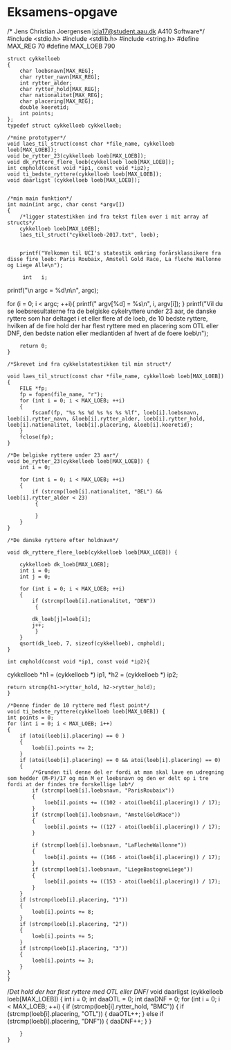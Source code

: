 # Eksamens-opgave

/*
    Jens Christian Joergensen
    jcja17@student.aau.dk
    A410
    Software*/
    #include <stdio.h>
    #include <stdlib.h>
    #include <string.h>
    #define MAX_REG 70
    #define MAX_LOEB 790
    
    struct cykkelloeb
    {
        char loebsnavn[MAX_REG];
        char rytter_navn[MAX_REG];
        int rytter_alder;
        char rytter_hold[MAX_REG];
        char nationalitet[MAX_REG];
        char placering[MAX_REG];
        double koeretid;
        int points;
    };
    typedef struct cykkelloeb cykkelloeb;

    /*mine prototyper*/
    void laes_til_struct(const char *file_name, cykkelloeb loeb[MAX_LOEB]);
    void be_rytter_23(cykkelloeb loeb[MAX_LOEB]);
    void dk_ryttere_flere_loeb(cykkelloeb loeb[MAX_LOEB]);
    int cmphold(const void *ip1, const void *ip2);
    void ti_bedste_ryttere(cykkelloeb loeb[MAX_LOEB]);
    void daarligst (cykkelloeb loeb[MAX_LOEB]);
    
    
    /*min main funktion*/
    int main(int argc, char const *argv[])
    {
        /*ligger statestikken ind fra tekst filen over i mit array af structs*/
        cykkelloeb loeb[MAX_LOEB];
        laes_til_struct("cykkelloeb-2017.txt", loeb);


        printf("Velkomen til UCI's statestik omkring forårsklassikere fra disse fire loeb: Paris Roubaix, Amstell Gold Race, La fleche Wallonne og Liege Alle\n");

         int   i;

   printf("\n  argc = %d\n\n", argc);

   for (i = 0; i < argc; ++i){
      printf("   argv[%d] = %s\n", i, argv[i]);
    }
        printf("Vil du se loebsresultaterne fra de belgiske cykelryttere under 23 aar, de danske ryttere som har deltaget i et eller flere af de loeb, de 10 bedste ryttere, hvilken af de fire hold der har flest ryttere med en placering som OTL eller DNF, den bedste nation eller mediantiden af hvert af de foere loeb\n");

        
        return 0;
    }

    /*Skrevet ind fra cykkelstatestikken til min struct*/

    void laes_til_struct(const char *file_name, cykkelloeb loeb[MAX_LOEB]) {
        FILE *fp;
        fp = fopen(file_name, "r");
        for (int i = 0; i < MAX_LOEB; ++i)
        {
            fscanf(fp, "%s %s %d %s %s %s %lf", loeb[i].loebsnavn, loeb[i].rytter_navn, &loeb[i].rytter_alder, loeb[i].rytter_hold, loeb[i].nationalitet, loeb[i].placering, &loeb[i].koeretid);
        }
        fclose(fp);
    }

    /*De belgiske ryttere under 23 aar*/
    void be_rytter_23(cykkelloeb loeb[MAX_LOEB]) {
        int i = 0;

        for (int i = 0; i < MAX_LOEB; ++i)
        {
            if (strcmp(loeb[i].nationalitet, "BEL") && loeb[i].rytter_alder < 23)
             {

             } 
        }
    }

    /*De danske ryttere efter holdnavn*/

    void dk_ryttere_flere_loeb(cykkelloeb loeb[MAX_LOEB]) {

        cykkelloeb dk_loeb[MAX_LOEB];
        int i = 0;
        int j = 0;

        for (int i = 0; i < MAX_LOEB; ++i)
        {
            if (strcmp(loeb[i].nationalitet, "DEN"))
             {

            dk_loeb[j]=loeb[i];
            j++;
             }
        }
        qsort(dk_loeb, 7, sizeof(cykkelloeb), cmphold);
    }

    int cmphold(const void *ip1, const void *ip2){
  cykkelloeb *h1 = (cykkelloeb *) ip1,
         *h2 = (cykkelloeb *) ip2;

    return strcmp(h1->rytter_hold, h2->rytter_hold);
    }
    
    /*Denne finder de 10 ryttere med flest point*/
    void ti_bedste_ryttere(cykkelloeb loeb[MAX_LOEB]) {
    int points = 0;
    for (int i = 0; i < MAX_LOEB; i++)
    {
        if (atoi(loeb[i].placering) == 0 )
        {
            loeb[i].points += 2;
        }
        if (atoi(loeb[i].placering) == 0 && atoi(loeb[i].placering) == 0)
        {
            /*Grunden til denne del er fordi at man skal lave en udregning som hedder (M-P)/17 og min M er loebsnavn og den er delt op i tre fordi at der findes tre forskellige løb*/
            if (strcmp(loeb[i].loebsnavn, "ParisRoubaix"))
            {
                loeb[i].points += ((102 - atoi(loeb[i].placering)) / 17);
            }
            if (strcmp(loeb[i].loebsnavn, "AmstelGoldRace"))
            {
                loeb[i].points += ((127 - atoi(loeb[i].placering)) / 17);
            }

            if (strcmp(loeb[i].loebsnavn, "LaFlecheWallonne"))
            {
                loeb[i].points += ((166 - atoi(loeb[i].placering)) / 17);
            }
            if (strcmp(loeb[i].loebsnavn, "LiegeBastogneLiege"))
            {
                loeb[i].points += ((153 - atoi(loeb[i].placering)) / 17);
            }
        }
        if (strcmp(loeb[i].placering, "1"))
        {
            loeb[i].points += 8;
        }
        if (strcmp(loeb[i].placering, "2"))
        {
            loeb[i].points += 5;
        }
        if (strcmp(loeb[i].placering, "3"))
        {
            loeb[i].points += 3;
        }
    }
    }

  /*Det hold der har flest ryttere med OTL eller DNF*/
    void daarligst (cykkelloeb loeb[MAX_LOEB]) {
        int i = 0;
        int daaOTL = 0;
        int daaDNF = 0;
        for (int i = 0; i < MAX_LOEB; ++i)
         {
             if (strcmp(loeb[i].rytter_hold, "BMC"))
            {
                 if (strcmp(loeb[i].placering, "OTL"))
            {
                daaOTL++;
            }
            else if (strcmp(loeb[i].placering, "DNF"))
            {
                daaDNF++;
            }
            }
            
        }
    }
